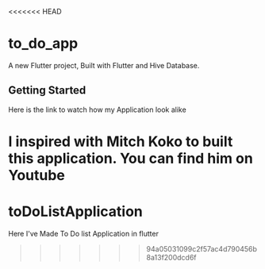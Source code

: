 <<<<<<< HEAD
# to_do_app

A new Flutter project, Built with Flutter and Hive Database.

## Getting Started

Here is the link to watch how my Application look alike


I inspired with Mitch Koko to built this application. You can find him on Youtube
=======
# toDoListApplication
Here I've Made To Do list Application in flutter
>>>>>>> 94a05031099c2f57ac4d790456b8a13f200dcd6f
